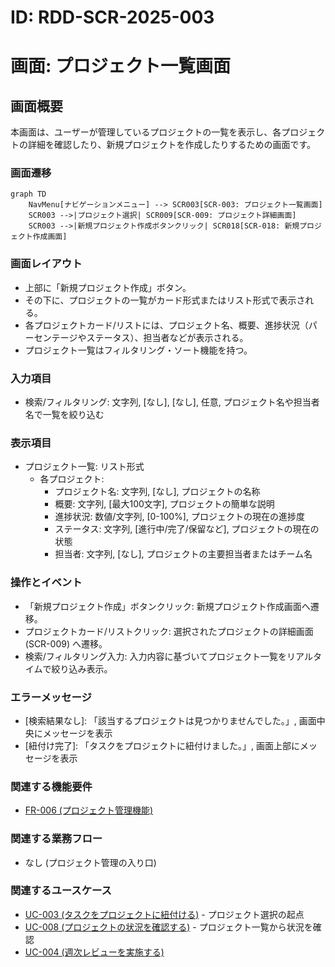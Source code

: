 # ID: RDD-SCR-2025-003

# 画面: プロジェクト一覧画面

## 画面概要

本画面は、ユーザーが管理しているプロジェクトの一覧を表示し、各プロジェクトの詳細を確認したり、新規プロジェクトを作成したりするための画面です。

### 画面遷移

```mermaid
graph TD
    NavMenu[ナビゲーションメニュー] --> SCR003[SCR-003: プロジェクト一覧画面]
    SCR003 -->|プロジェクト選択| SCR009[SCR-009: プロジェクト詳細画面]
    SCR003 -->|新規プロジェクト作成ボタンクリック| SCR018[SCR-018: 新規プロジェクト作成画面]
```

### 画面レイアウト

- 上部に「新規プロジェクト作成」ボタン。
- その下に、プロジェクトの一覧がカード形式またはリスト形式で表示される。
- 各プロジェクトカード/リストには、プロジェクト名、概要、進捗状況（パーセンテージやステータス）、担当者などが表示される。
- プロジェクト一覧はフィルタリング・ソート機能を持つ。

### 入力項目

- 検索/フィルタリング: 文字列, [なし],
  [なし], 任意, プロジェクト名や担当者名で一覧を絞り込む

### 表示項目

- プロジェクト一覧: リスト形式
  - 各プロジェクト:
    - プロジェクト名: 文字列, [なし], プロジェクトの名称
    - 概要: 文字列, [最大100文字], プロジェクトの簡単な説明
    - 進捗状況: 数値/文字列, [0-100%], プロジェクトの現在の進捗度
    - ステータス: 文字列, [進行中/完了/保留など], プロジェクトの現在の状態
    - 担当者: 文字列, [なし], プロジェクトの主要担当者またはチーム名

### 操作とイベント

- 「新規プロジェクト作成」ボタンクリック: 新規プロジェクト作成画面へ遷移。
- プロジェクトカード/リストクリック: 選択されたプロジェクトの詳細画面 (SCR-009) へ遷移。
- 検索/フィルタリング入力: 入力内容に基づいてプロジェクト一覧をリアルタイムで絞り込み表示。

### エラーメッセージ

- [検索結果なし]: 「該当するプロジェクトは見つかりませんでした。」, 画面中央にメッセージを表示
- [紐付け完了]: 「タスクをプロジェクトに紐付けました。」, 画面上部にメッセージを表示

### 関連する機能要件

- [FR-006 (プロジェクト管理機能)](../functional-requirements/fr-006-project-management-function.md)

### 関連する業務フロー

- なし (プロジェクト管理の入り口)

### 関連するユースケース

- [UC-003 (タスクをプロジェクトに紐付ける)](../use-cases/uc-003-link-task-to-project.md) - プロジェクト選択の起点
- [UC-008 (プロジェクトの状況を確認する)](../use-cases/uc-008-check-project-status.md) - プロジェクト一覧から状況を確認
- [UC-004 (週次レビューを実施する)](../use-cases/uc-004-perform-weekly-review.md)
